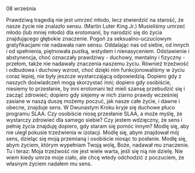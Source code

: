 08 września

Prawdziwą tragedią nie jest umrzeć młodo,
lecz stwierdzić na starość, że nasze życie nie znalazło sensu. (Martin Luter King Jr.)
 Musieliśmy umrzeć młodo (lub mniej młodo) dla erotomanii, by narodzić się do życia znajdującego głębokie znaczenie. Pogoń za seksualno-uczuciowym gratyfikacjami nie nadawała nam sensu. Oddalając nas od siebie, od innych i od spełnienia, piętnowała pustką, wstydem i nienasyceniem. Odstawienie i abstynencja, choć oznaczały prawdziwy - duchowy, mentalny i fizyczny - przełom, także nie nadawały znaczenia naszemu życiu. Również trzeźwość i odbudowa i duchowy wzrost, choć dzięki nim funkcjonowaliśmy w życiu coraz lepiej, nie były jeszcze wystarczającą odpowiedzią. Dopiero gdy z naszych doświadczeń mogą skorzystać inni; dopiero gdy osobiście, niesiemy to przesłanie, by inni erotomani też mieli szansę przebudzić się i zacząć zdrowieć; dopiero gdy siejemy w nich ziarno prawdy wcześniej zasiane w naszą duszę możemy poczuć, jak nasze całe życie, i dawne i obecne, znajduje sens. W Dwunastym Kroku kryje się duchowe płuco programu SLAA.
 Czy osobiście niosę przesłanie SLAA, a może myślę, że wystarczy zdrowieć dla samego siebie? Czy jestem wdzięczny, że sens i pełnię życia znajduję dopiero, gdy staram się pomóc innym?
 Modlę się, aby nie uległ pokusie trzeźwienia w izolacji. Modlę się, abym znajdował mój sens, dzieląc się moją przemianą i osobiście niosąc to posłanie. Modlę się, abym życiem, którym wypełniam Twoją wolę, Boże, nadawał mu znaczenie.
 Tu i teraz: Moja trzeźwość nie jest wiele warta, jeśli się nią nie dzielę. Nie wiem kiedy umrze moje ciało, ale chcę wtedy odchodzić z poczuciem, że własnym życiem nadałem mu sens.
